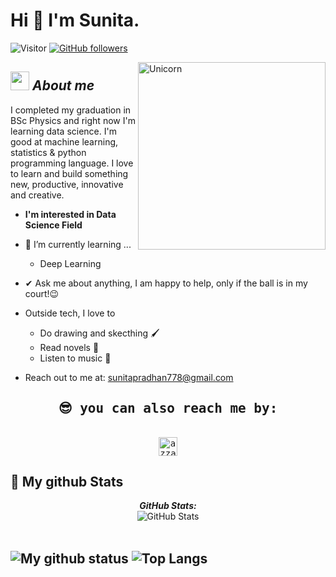 # Hi 👋 I'm Sunita. 
![Visitor](https://visitor-badge.laobi.icu/badge?page_id=Sunita778.repoName) [![GitHub followers](https://img.shields.io/github/followers/Sunita778.svg?style=social&label=Follow)](https://github.com/Sunita778?tab=followers)<br/>

<img align="right" width=300px alt="Unicorn" src="https://c.tenor.com/GN73MKBawZYAAAAi/busy-cute.gif" />

## <img src="https://media.giphy.com/media/ObNTw8Uzwy6KQ/giphy.gif" width="30px">&nbsp;***About me***

I completed my graduation in BSc Physics and right now I'm learning data science. I'm good at machine learning, statistics & python programming language. I love to learn and build something new, productive, innovative and creative.
* **I'm interested in Data Science Field**
- 🌱 I’m currently learning ...
  - Deep Learning
- ✔ Ask me about anything, I am happy to help, only if the ball is in my court!😉<br>
- Outside tech, I love to 
  - Do drawing and skecthing 🖌️
  - Read novels 📖
  - Listen to music 🎵
  
- Reach out to me at: <a href="sunitapradhan778@gmail.com">sunitapradhan778@gmail.com</a>


<div>
  <samp>
    <h2 align="center">😎 you can also reach me by:</h2>
    <p align="center">
      <br/>
      <a href="https://www.linkedin.com/in/sunita85/" target="blank"><img align="center"
         src="https://img.shields.io/badge/linkedin-%231DA1F2.svg?style=for-the-badge&logo=linkedin&logoColor=white"
         alt="azzar" height="30"/></a>
    </p>
  </samp>
</div>
</details>


<h2>👀 My github Stats</h2>

<div>
<!--   <p align="center">
    <b><em>Now listening to:</em></b> <br/>
    <img src="https://spotify-github-profile.vercel.app/api/view?uid=Bhargavi-hash&cover_image=true&theme=novatorem" alt="Now Listenting to" />
  </p> -->
  
  <p align="center">
  <b><em>GitHub Stats:</em></b> <br/>
    <img src="https://github-readme-streak-stats.herokuapp.com/?user=Sunita778" alt="GitHub Stats" /> <br/><br/>
  
    
</div>

![My github status](https://github-readme-stats.vercel.app/api?username=Sunita778&show_icons=true&include_all_commits=true)
![Top Langs](https://github-readme-stats.vercel.app/api/top-langs/?username=Sunita778&layout=compact)
---------------------------------------------------------------------------------------------------------------------
